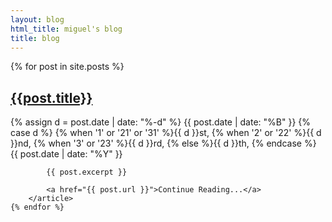 ```yaml
---
layout: blog
html_title: miguel's blog
title: blog
---
```


<div id="posts">
    {% for post in site.posts %}
        <article class="post">
            <div class="post-title">
                <h1>
                    <a href="{{ post.url }}">{{post.title}}</a>
                </h1>
                <time style="padding-top: 5px" datetime="{{ post.date | date_to_xmlschema }}">
                    {% assign d = post.date | date: "%-d"  %}
                    {{ post.date | date: "%B" }} 
                    {% case d %}
                        {% when '1' or '21' or '31' %}{{ d }}st,
                        {% when '2' or '22' %}{{ d }}nd,
                        {% when '3' or '23' %}{{ d }}rd,
                        {% else %}{{ d }}th,
                    {% endcase %}
                    {{ post.date | date: "%Y" }}
                </time>
            </div>


            {{ post.excerpt }}

            <a href="{{ post.url }}">Continue Reading...</a>
        </article>
    {% endfor %}
</div>
